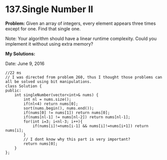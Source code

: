 # 137.Single Number II

**Problem:**
Given an array of integers, every element appears three times except for one. Find that single one.

Note:
Your algorithm should have a linear runtime complexity. Could you implement it without using extra memory?


**My Solutions:**

Date: June 9, 2016


    //22 ms
    // I was directed from problem 260, thus I thought those problems can all be solved using bit manipulations.
    class Solution {
    public:
        int singleNumber(vector<int>& nums) {
            int nl = nums.size();
            if(nl<4) return nums[0];
            sort(nums.begin(), nums.end());
            if(nums[0] != nums[1]) return nums[0];
            if(nums[nl-1] != nums[nl-2]) return nums[nl-1];
            for(int i=3; i<nl-3; i++){
                if(nums[i]!=nums[i-1] && nums[i]!=nums[i+1]) return nums[i];
            }
            // I dont know why this part is very important? 
            return nums[0];
        }
    };

